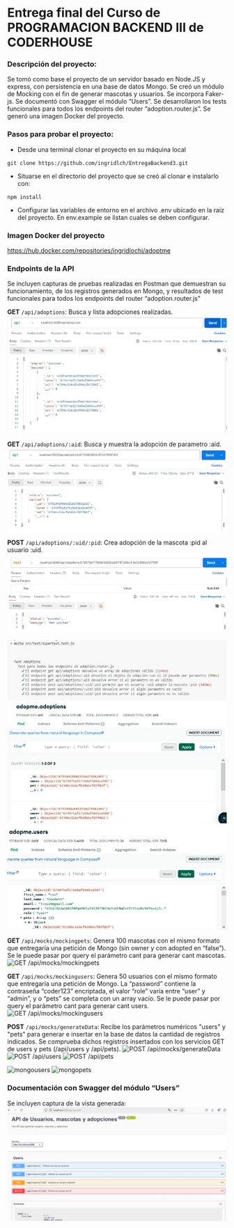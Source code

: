 # Entrega final del Curso de PROGRAMACION BACKEND III de CODERHOUSE

### Descripción del proyecto:

Se tomó como base el proyecto de un servidor basado en Node.JS y express, con persistencia en una base de datos Mongo. Se creó un módulo de Mocking con el fin de generar mascotas y usuarios. Se incorpora Faker-js. Se documentó con Swagger el módulo “Users”. Se desarrollaron los tests funcionales para todos los endpoints del router “adoption.router.js”. Se generó una imagen Docker del proyecto.

### Pasos para probar el proyecto:

- Desde una terminal clonar el proyecto en su máquina local

```batch
git clone https://github.com/ingridlch/EntregaBackend3.git
```

- Situarse en el directorio del proyecto que se creó al clonar e instalarlo con:

```batch
npm install
```

- Configurar las variables de entorno en el archivo .env ubicado en la raíz del proyecto. En env.example se listan cuales se deben configurar.

### Imagen Docker del proyecto

https://hub.docker.com/repositories/ingridlochi/adoptme

### Endpoints de la API

Se incluyen capturas de pruebas realizadas en Postman que demuestran su funcionamiento, de los registros generados en Mongo, y resultados de test funcionales para todos los endpoints del router “adoption.router.js”

**GET** `/api/adoptions`: Busca y lista adopciones realizadas.
![GET /api/adoptions](./src/public/img/GETadoptions.jpg)

**GET** `/api/adoptions/:aid`: Busca y muestra la adopción de parametro :aid.
![GET /api/adoptions/:aid](./src/public/img/GETadoptionsaid.jpg)

**POST** `/api/adoptions/:uid/:pid`: Crea adopción de la mascota :pid al usuario :uid.
![POST /api/adoptions/:uid/:pid](./src/public/img/POSTadoptions.jpg)

![test](./src/public/img/test.jpg)
![mongoadoptions](./src/public/img/mongoadoptions.jpg)
![mongousersadoptions](./src/public/img/mongousersadoptions.jpg)

**GET** `/api/mocks/mockingpets`: Genera 100 mascotas con el mismo formato que entregaría una petición de Mongo (sin owner y con adopted en “false”). Se le puede pasar por query el parámetro cant para generar cant mascotas.
![GET /api/mocks/mockingpets](./src/public/img/mockingpets.jpg)

**GET** `/api/mocks/mockingusers`: Genera 50 usuarios con el mismo formato que entregaría una petición de Mongo. La “password” contiene la contraseña “coder123” encriptada, el valor “role” varía entre “user” y “admin”, y o “pets” se completa con un array vacío. Se le puede pasar por query el parámetro cant para generar cant users.
![GET /api/mocks/mockingusers](./src/public/img/mockingusers.jpg)

**POST** `/api/mocks/generateData`: Recibe los parámetros numéricos "users" y "pets" para generar e insertar en la base de datos la cantidad de registros indicados. Se comprueba dichos registros insertados con los servicios GET de users y pets (/api/users y /api/pets).
![POST /api/mocks/generateData](./src/public/img/generatedata.jpg)
![POST /api/users](./src/public/img/users.jpg)
![POST /api/pets](./src/public/img/pets.jpg)

![mongousers](./src/public/img/mongousers.jpg)
![mongopets](./src/public/img/mongopets.jpg)

### Documentación con Swagger del módulo “Users”

Se incluyen captura de la vista generada:
![swagger](./src/public/img/swagger.jpg)
